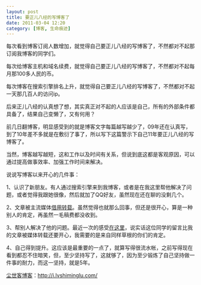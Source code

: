 ```yaml
---
layout: post
title: 要正儿八经的写博客了
date: 2011-03-04 12:20
category: [博客, 生命痕迹]
---
```

每次看到博客订阅人数增加，就觉得自己要正儿八经的写博客了，不然都对不起那订阅我博客的同学们。

每次给博客主机和域名续费，就觉得自己要正儿八经的写博客了，不然都对不起每月那100多人民的币。

每次博客在搜索引擎排名上升，就觉得自己要正儿八经的写博客了，不然都对不起一天那几百人的访问ip。

后来正儿八经的认真想了想，其实真正对不起的人应该是自己，所有的外部条件都具备了，结果自己变懒了，又有何用？

前几日翻博客，明显感受到的就是博客文字每篇越写越少了，09年还在认真写，到了10年差不多就是在敷衍了事了，所以写下这篇警示下自己11年要正儿八经的写博客了。

当然，博客越写越短，这和工作以及时间有关系，但说到底这都是客观原因，可以通过提高做事效率、加强工作时间来解决。

说说写博客以来开心的几件事：

1、认识了新朋友。有人通过搜索引擎来到我博客，或者是在我这里帮他解决了问题，或者觉得我跟她很像，然后就加了QQ好友，虽然现在还在聊的没剩几个。

2、文章被主流媒体<a href="http://i.lvshiminglu.com/blog/560.html" target="_blank">借用转载</a>。虽然觉得也就那么回事，但还是很开心，算是一种别人的肯定，再虽然一毛稿费都没收到。

3、帮别人解决了他的问题。最近一次的感受<a href="http://i.lvshiminglu.com/blog/661.html#comment-426" target="_blank">在这里</a>，说实话这位同学的留言比我的文章被媒体转载还要开心，我需要的是来自同样草根的你们的肯定。

4、自己得到提升。这应该是最重要的一点了，就算写得很流水帐，之前写得现在看到都忍不住暗笑，但，至少坚持写了，这就够了，因为至少锻炼了自己坚持做一件事的耐力，而这一坚持，就是5年。

<a href="http://i.lvshiminglu.com/">尘世客博客</a>：<a href="http://i.lvshiminglu.com/">http://i.lvshiminglu.com/</a>


